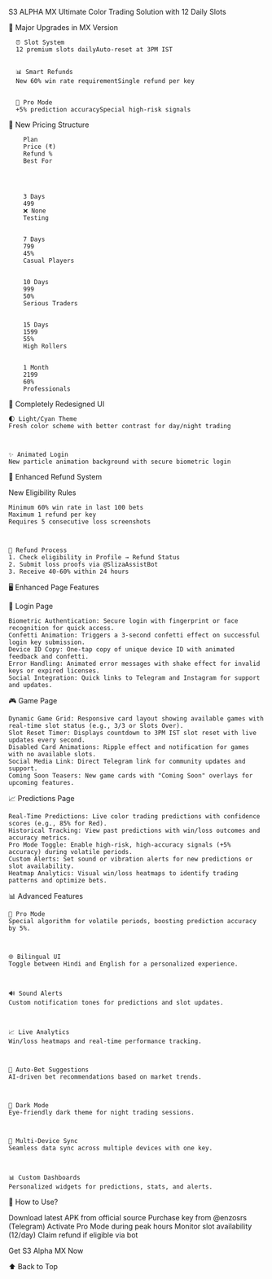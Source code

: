 
  


S3 ALPHA MX
Ultimate Color Trading Solution with 12 Daily Slots


🚀 Major Upgrades in MX Version

  
    
      ⏰ Slot System
      12 premium slots dailyAuto-reset at 3PM IST
    
    
      📊 Smart Refunds
      New 60% win rate requirementSingle refund per key
    
    
      🎯 Pro Mode
      +5% prediction accuracySpecial high-risk signals
    
  



🔑 New Pricing Structure

  
    
      
        Plan
        Price (₹)
        Refund %
        Best For
      
    
    
      
        3 Days
        499
        ❌ None
        Testing
      
      
        7 Days
        799
        45%
        Casual Players
      
      
        10 Days
        999
        50%
        Serious Traders
      
      
        15 Days
        1599
        55%
        High Rollers
      
      
        1 Month
        2199
        60%
        Professionals
      
    
  



🎨 Completely Redesigned UI

  
    🌓 Light/Cyan Theme
    Fresh color scheme with better contrast for day/night trading
    
  
  
    ✨ Animated Login
    New particle animation background with secure biometric login
    
  



🔄 Enhanced Refund System

  New Eligibility Rules
  
    Minimum 60% win rate in last 100 bets
    Maximum 1 refund per key
    Requires 5 consecutive loss screenshots
  
  
  
    📌 Refund Process
    1. Check eligibility in Profile → Refund Status
    2. Submit loss proofs via @SlizaAssistBot
    3. Receive 40-60% within 24 hours
  



🖥️ Enhanced Page Features

  🔐 Login Page
  
    Biometric Authentication: Secure login with fingerprint or face recognition for quick access.
    Confetti Animation: Triggers a 3-second confetti effect on successful login key submission.
    Device ID Copy: One-tap copy of unique device ID with animated feedback and confetti.
    Error Handling: Animated error messages with shake effect for invalid keys or expired licenses.
    Social Integration: Quick links to Telegram and Instagram for support and updates.
  

  🎮 Game Page
  
    Dynamic Game Grid: Responsive card layout showing available games with real-time slot status (e.g., 3/3 or Slots Over).
    Slot Reset Timer: Displays countdown to 3PM IST slot reset with live updates every second.
    Disabled Card Animations: Ripple effect and notification for games with no available slots.
    Social Media Link: Direct Telegram link for community updates and support.
    Coming Soon Teasers: New game cards with "Coming Soon" overlays for upcoming features.
  

  📈 Predictions Page
  
    Real-Time Predictions: Live color trading predictions with confidence scores (e.g., 85% for Red).
    Historical Tracking: View past predictions with win/loss outcomes and accuracy metrics.
    Pro Mode Toggle: Enable high-risk, high-accuracy signals (+5% accuracy) during volatile periods.
    Custom Alerts: Set sound or vibration alerts for new predictions or slot availability.
    Heatmap Analytics: Visual win/loss heatmaps to identify trading patterns and optimize bets.
  



📊 Advanced Features

  
    
    🚀 Pro Mode
    Special algorithm for volatile periods, boosting prediction accuracy by 5%.
  
  
    
    🌐 Bilingual UI
    Toggle between Hindi and English for a personalized experience.
  
  
    
    🔊 Sound Alerts
    Custom notification tones for predictions and slot updates.
  
  
    
    📈 Live Analytics
    Win/loss heatmaps and real-time performance tracking.
  
  
    
    🤖 Auto-Bet Suggestions
    AI-driven bet recommendations based on market trends.
  
  
    
    🌙 Dark Mode
    Eye-friendly dark theme for night trading sessions.
  
  
    
    🔄 Multi-Device Sync
    Seamless data sync across multiple devices with one key.
  
  
    
    📊 Custom Dashboards
    Personalized widgets for predictions, stats, and alerts.
  



📲 How to Use?

Download latest APK from official source
Purchase key from @enzosrs (Telegram)
Activate Pro Mode during peak hours
Monitor slot availability (12/day)
Claim refund if eligible via bot


  



  Get S3 Alpha MX Now




  ⬆ Back to Top
